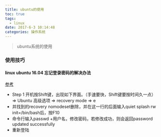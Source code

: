 ```yaml
---
title: ubuntu的使用
toc: true
tags:
  - linux
date: 2017-6-3 10:14:48
categories: 操作系统
---
```

> ubuntu系统的使用

<!--more-->  

### 使用技巧
#### linux ubuntu 16.04 忘记登录密码的解决办法
[参考](http://blog.csdn.net/w410589502/article/details/53611974)
- Step 1 开机按Shift键，出现如下界面。（手速要快，Shift键要按时间久一点）=> Ubuntu 高级选项 => recovery mode => e
- 并找到的recovery nomodeset删除，并在这一行的后面输入quiet splash rw init=/bin/bash后，按F10
- 命令行输入passwd +用户名，修改密码，若修改成功，则会返回password updated successfully
- 重新登陆
